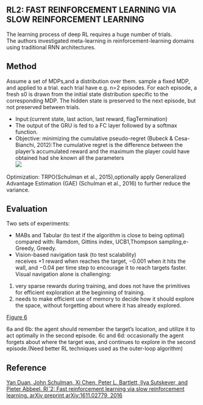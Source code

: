 RL2: FAST REINFORCEMENT LEARNING VIA SLOW REINFORCEMENT LEARNING
---------
The learning process of deep RL requires a huge number of trials.   
The authors investigated meta-learning in reinforcement-learning domains using traditional RNN architectures. 

Method
---------
Assume a set of MDPs,and a distribution over them. sample a fixed MDP, and applied to a trial. each trial have e.g. n=2 episodes. 
For each episode, a fresh s0 is drawn from the initial state distribution specific to the corresponding MDP. The hidden state is preserved to the next episode, but not preserved between trials.  
* Input:(current state, last action, last reward, flagTermination)
* The output of the GRU is fed to a FC layer followed by a softmax function.
* Objective: minimizing the cumulative pseudo-regret (Bubeck & Cesa-Bianchi, 2012):The cumulative regret is the difference between the player’s accumulated reward and the maximum the player could have obtained had she known all the parameters  
![](https://image.slidesharecdn.com/nips2016sharingpart2-170422013135/95/nips-2016-sharing-rl-and-others-33-638.jpg?cb=1492824941)

Optimization: TRPO(Schulman et al., 2015),optionally apply Generalized Advantage Estimation (GAE) (Schulman et al., 2016) to further reduce the variance.  

Evaluation
------------
Two sets of experiments:

* MABs and Tabular (to test if the algorithm is close to being optimal)  
compared with: Ramdom, Gittins index, UCB1,Thompson sampling,e-Greedy, Greedy.
* Vision-based navigation task (to test scalability)  
receives +1 reward when reaches the target, −0.001 when it hits the wall, and −0.04 per time step to encourage it to reach targets faster.
Visual navigation alone is challenging:
1. very sparse rewards during training, and does not have the primitives for efficient exploration at the beginning of training. 
2. needs to make efficient use of memory to decide how it should explore the space, without forgetting about where it has already explored.  

[Figure 6](https://ai2-s2-public.s3.amazonaws.com/figures/2017-08-08/051d94a2aec708fe353319ab4a9643b66daa6e89/8-Figure6-1.png)

6a and 6b: the agent should remember the target’s location, and utilize it to act optimally in the second episode.
6c and 6d: occasionally the agent forgets about where the target was, and continues to explore in the second episode.(Need better RL techniques used as the outer-loop algorithm) 


Reference
----
[Yan Duan, John Schulman, Xi Chen, Peter L. Bartlett, Ilya Sutskever, and Pieter Abbeel. Rl$ˆ2$:
Fast reinforcement learning via slow reinforcement learning. arXiv preprint arXiv:1611.02779,
2016](https://arxiv.org/pdf/1611.02779.pdf)
